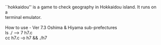 ``hokkaidou'' is a game to check geography in Hokkaidou island. It runs on a
<BR>
terminal emulator.<BR>
<BR>
How to use - Ver 7.3 Oshima & Hiyama sub-prefectures<BR>
ls ./ --> 7 h7.c<BR>
cc h7.c -o h7 && ./h7




